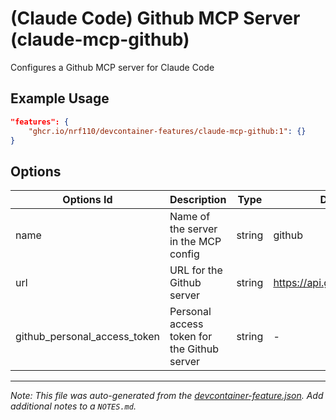 
# (Claude Code) Github MCP Server (claude-mcp-github)

Configures a Github MCP server for Claude Code

## Example Usage

```json
"features": {
    "ghcr.io/nrf110/devcontainer-features/claude-mcp-github:1": {}
}
```

## Options

| Options Id | Description | Type | Default Value |
|-----|-----|-----|-----|
| name | Name of the server in the MCP config | string | github |
| url | URL for the Github server | string | https://api.githubcopilot.com/mcp |
| github_personal_access_token | Personal access token for the Github server | string | - |



---

_Note: This file was auto-generated from the [devcontainer-feature.json](https://github.com/nrf110/devcontainer-features/blob/main/src/claude-mcp-github/devcontainer-feature.json).  Add additional notes to a `NOTES.md`._
